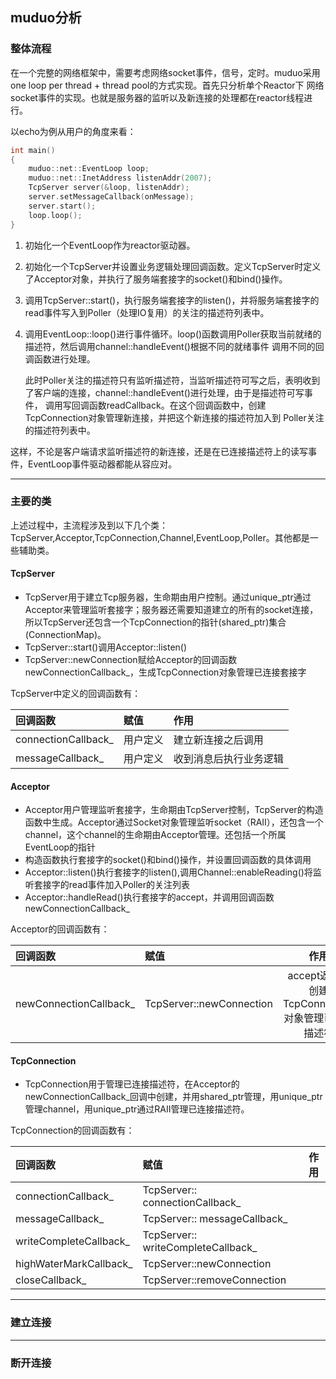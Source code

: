 ## muduo分析
### 整体流程
在一个完整的网络框架中，需要考虑网络socket事件，信号，定时。muduo采用one loop per thread + thread pool的方式实现。首先只分析单个Reactor下
网络socket事件的实现。也就是服务器的监听以及新连接的处理都在reactor线程进行。

以echo为例从用户的角度来看：
```C++
int main()
{
    muduo::net::EventLoop loop;
    muduo::net::InetAddress listenAddr(2007);
    TcpServer server(&loop, listenAddr);
    server.setMessageCallback(onMessage);
    server.start();
    loop.loop();
}
```
1. 初始化一个EventLoop作为reactor驱动器。
2. 初始化一个TcpServer并设置业务逻辑处理回调函数。定义TcpServer时定义了Acceptor对象，并执行了服务端套接字的socket()和bind()操作。
3. 调用TcpServer::start()，执行服务端套接字的listen()，并将服务端套接字的read事件写入到Poller（处理IO复用）的关注的描述符列表中。
4. 调用EventLoop::loop()进行事件循环。loop()函数调用Poller获取当前就绪的描述符，然后调用channel::handleEvent()根据不同的就绪事件
调用不同的回调函数进行处理。  

    此时Poller关注的描述符只有监听描述符，当监听描述符可写之后，表明收到了客户端的连接，channel::handleEvent()进行处理，由于是描述符可写事件，
调用写回调函数readCallback。在这个回调函数中，创建TcpConnection对象管理新连接，并把这个新连接的描述符加入到
Poller关注的描述符列表中。  

这样，不论是客户端请求监听描述符的新连接，还是在已连接描述符上的读写事件，EventLoop事件驱动器都能从容应对。

***
### 主要的类
上述过程中，主流程涉及到以下几个类：TcpServer,Acceptor,TcpConnection,Channel,EventLoop,Poller。其他都是一些辅助类。  
#### TcpServer
* TcpServer用于建立Tcp服务器，生命期由用户控制。通过unique_ptr通过Acceptor来管理监听套接字；服务器还需要知道建立的所有的socket连接，所以TcpServer还包含一个TcpConnection的指针(shared_ptr)集合(ConnectionMap)。  
* TcpServer::start()调用Acceptor::listen()
* TcpServer::newConnection赋给Acceptor的回调函数newConnectionCallback_，生成TcpConnection对象管理已连接套接字  

TcpServer中定义的回调函数有：

| 回调函数 | 赋值  | 作用 |
| :------------------------ |:--------------------| :----------------------|
| connectionCallback_    | 用户定义      | 建立新连接之后调用 |
| messageCallback_       | 用户定义          |   收到消息后执行业务逻辑 |

#### Acceptor
* Acceptor用户管理监听套接字，生命期由TcpServer控制，TcpServer的构造函数中生成。Acceptor通过Socket对象管理监听socket（RAII），还包含一个channel，这个channel的生命期由Acceptor管理。还包括一个所属EventLoop的指针
* 构造函数执行套接字的socket()和bind()操作，并设置回调函数的具体调用
* Acceptor::listen()执行套接字的listen(),调用Channel::enableReading()将监听套接字的read事件加入Poller的关注列表
* Acceptor::handleRead()执行套接字的accept，并调用回调函数newConnectionCallback_  

Acceptor的回调函数有：

| 回调函数 | 赋值  | 作用 |
| :--------------------------- |:-----------------------------| :---------------------------------------------:|
| newConnectionCallback_    | TcpServer::newConnection      | accept返回后创建TcpConnection对象管理已连接描述符 |
 #### TcpConnection
 * TcpConnection用于管理已连接描述符，在Acceptor的newConnectionCallback_回调中创建，并用shared_ptr管理，用unique_ptr管理channel，用unique_ptr通过RAII管理已连接描述符。  
 
 TcpConnection的回调函数有：  
 
 | 回调函数 | 赋值  | 作用 |
| :------------------------------------ |:----------------------------------| :-----------:|
| connectionCallback_    | TcpServer:: connectionCallback_      |  |
| messageCallback_    | TcpServer:: messageCallback_    |  |
| writeCompleteCallback_    | TcpServer:: writeCompleteCallback_     |  |
| highWaterMarkCallback_    | TcpServer::newConnection      |  |
| closeCallback_    | TcpServer::removeConnection    |  |



***
### 建立连接

***
### 断开连接
 




